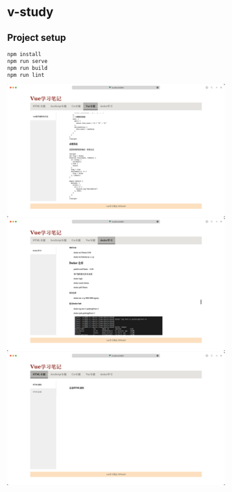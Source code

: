 # v-study

## Project setup
```
npm install
npm run serve
npm run build
npm run lint
```

![img](./img/01.png)
![img](./img/02.png)
![img](./img/03.png)
